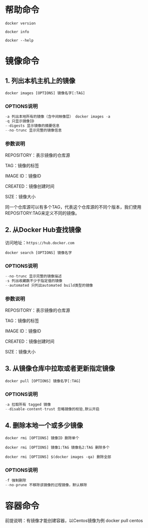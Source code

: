 # 帮助命令

```
docker version

docker info

docker --help
```

# 镜像命令

## 1. 列出本机主机上的镜像

```
docker images [OPTIONS] 镜像名字[:TAG]
```

### OPTIONS说明

```java
-a 列出本地所有的镜像（含中间映像层） docker images -a
-q 只显示镜像ID
--digests 显示镜像的摘要信息
--no-trunc 显示完整的镜像信息
```

### 参数说明

REPOSITORY：表示镜像的仓库源

TAG：镜像的标签

IMAGE ID：镜像ID

CREATED：镜像创建时间

SIZE：镜像大小

同一个仓库源可以有多个TAG，代表这个仓库源的不同个版本，我们使用REPOSITORY:TAG来定义不同的镜像。

## 2. 从Docker Hub查找镜像

访问地址：`https://hub.docker.com`

```
docker search [OPTIONS] 镜像名字

```

### OPTIONS说明

```java
--no-trunc 显示完整的镜像描述
-s 列出收藏数不少于指定值的镜像
--automated 只列出automated build类型的镜像
```

### 参数说明

REPOSITORY：表示镜像的仓库源

TAG：镜像的标签

IMAGE ID：镜像ID

CREATED：镜像创建时间

SIZE：镜像大小

## 3. 从镜像仓库中拉取或者更新指定镜像

```
docker pull [OPTIONS] 镜像名字[:TAG]
```

### OPTIONS说明

```java
-a 拉取所有 tagged 镜像
--disable-content-trust 忽略镜像的校验,默认开启
```

## 4. 删除本地一个或多少镜像

```
docker rmi [OPTIONS] 镜像ID 删除单个

docker rmi [OPTIONS] 镜像1:TAG 镜像名2:TAG 删除多个

docker rmi [OPTIONS] $(docker images -qa) 删除全部
```

### OPTIONS说明

```java
-f 强制删除
--no-prune 不移除该镜像的过程镜像，默认移除
```

# 容器命令

前提说明：有镜像才能创建容器，以Centos镜像为例 docker pull centos